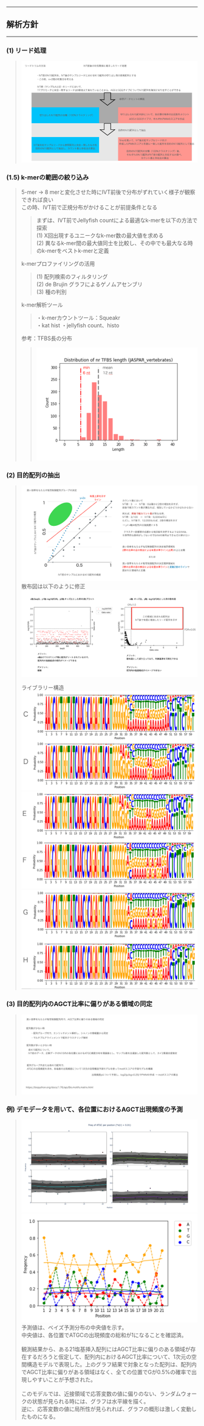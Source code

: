 ***
## 解析方針
***

### (1) リード処理
> ![](./PR2688_method_01.png) <br>

### (1.5) k-merの範囲の絞り込み
> 5-mer -> 8 merと変化させた時にIVT前後で分布がずれていく様子が観察できれば良い <br>
> この時、IVT前で正規分布がかけることが前提条件となる <br>
>> まずは、IVT前でJellyfish countによる最適なk-merを以下の方法で探索 <br>
>> (1) X回出現するユニークなk-mer数の最大値を求める <br>
>> (2) 異なるk-mer間の最大値同士を比較し、その中でも最大なる時のk-merをベストk-merと定義 <br>
>
> k-merプロファイリングの活用 <br>
>> (1) 配列検索のフィルタリング <br>
>> (2) de Brujin グラフによるゲノムアセンブリ <br>
>> (3) 種の判別 <br>
>
> k-mer解析ツール <br>
>> ・k-merカウントツール：Squeakr <br>
>> ・kat hist
>> ・jellyfish count、histo
>
> 参考：TFBS長の分布 <br>
>> ![](./TFBS_len.png)

### (2) 目的配列の抽出
> ![](./PR2688_method_02.png) <br>
> 散布図は以下のように修正 <br>
> ![](./PR2688_method_04.png) <br>
>
> ライブラリー構造 <br>
> ![](./res1.png) <br>
> ![](./res2.png) <br>
> ![](./res3.png) <br>
### (3) 目的配列内のAGCT比率に偏りがある領域の同定
> ![](./PR2688_method_03.png) <br>
### 例) デモデータを用いて、各位置におけるAGCT出現頻度の予測
> ![](./exam_model_01.png) <br>
> ![](./exam_model_02.png) <br>
> 予測値は、ベイズ予測分布の中央値を示す。<br>
> 中央値は、各位置でATGCの出現頻度の総和が1になることを確認済。 <br>
> <br>
> 観測結果から、ある21塩基挿入配列にはAGCT比率に偏りのある領域が存在するだろうと仮定して、配列内におけるAGCT比率について、1次元の空間構造モデルで表現した。上のグラフ結果で対象となった配列は、配列内でAGCT比率に偏りがある領域はなく、全ての位置でGが0.5%の確率で出現しやすいことが予想された。<br>
> <br>
> このモデルでは、近接領域で応答変数の値に偏りのない、ランダムウォークの状態が見られる時には、グラフは水平線を描く。 <br>
> 逆に、応答変数の値に局所性が見られれば、グラフの概形は激しく変動したものになる。 <br>